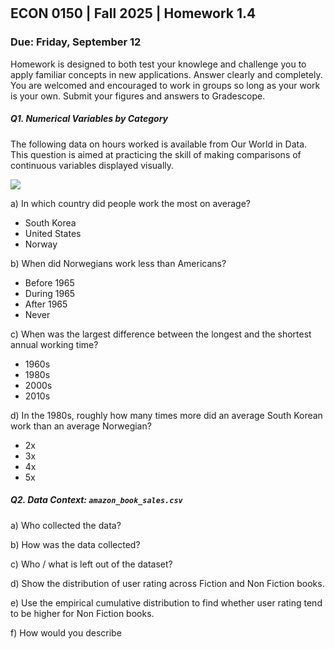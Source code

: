 

<div style="margin-top: -70px;"></div>

## ECON 0150 | Fall 2025 | Homework 1.4

### Due: Friday, September 12

Homework is designed to both test your knowlege and challenge you to apply familiar concepts in new applications. Answer clearly and completely. You are welcomed and encouraged to work in groups so long as your work is your own. Submit your figures and answers to Gradescope.



##### Q1. Numerical Variables by Category

The following data on hours worked is available from Our World in Data. This question is aimed at practicing the skill of making comparisons of continuous variables displayed visually. 

![](i/i_01.png)

a) In which country did people work the most on average?

- South Korea
- United States
- Norway

b) When did Norwegians work less than Americans?

- Before 1965
- During 1965
- After 1965
- Never

c) When was the largest difference between the longest and the shortest annual working time?

- 1960s
- 1980s
- 2000s
- 2010s

d) In the 1980s, roughly how many times more did an average South Korean work than an average Norwegian?

- 2x
- 3x
- 4x
- 5x

##### Q2. Data Context: `amazon_book_sales.csv`

a) Who collected the data?



b) How was the data collected?



c) Who / what is left out of the dataset?



d) Show the distribution of user rating across Fiction and Non Fiction books. 



e) Use the empirical cumulative distribution to find whether user rating tend to be higher for Non Fiction books.



f) How would you describe 

